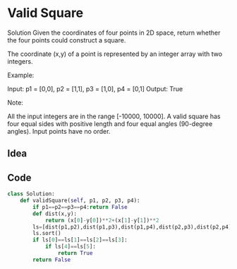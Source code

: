 # Valid Square

Solution
Given the coordinates of four points in 2D space, return whether the four points could construct a square.

The coordinate (x,y) of a point is represented by an integer array with two integers.

Example:

Input: p1 = [0,0], p2 = [1,1], p3 = [1,0], p4 = [0,1]
Output: True
 

Note:

All the input integers are in the range [-10000, 10000].
A valid square has four equal sides with positive length and four equal angles (90-degree angles).
Input points have no order.<br>

## Idea

## Code
```python
class Solution:
    def validSquare(self, p1, p2, p3, p4):
        if p1==p2==p3==p4:return False
        def dist(x,y):
            return (x[0]-y[0])**2+(x[1]-y[1])**2
        ls=[dist(p1,p2),dist(p1,p3),dist(p1,p4),dist(p2,p3),dist(p2,p4),dist(p3,p4)]
        ls.sort()
        if ls[0]==ls[1]==ls[2]==ls[3]:
            if ls[4]==ls[5]:
                return True
        return False
```
 
